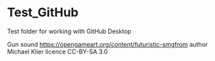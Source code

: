 # Test_GitHub
 Test folder for working with GitHub Desktop

Gun sound https://opengameart.org/content/futuristic-smgfrom author Michael Klier licence CC-BY-SA 3.0